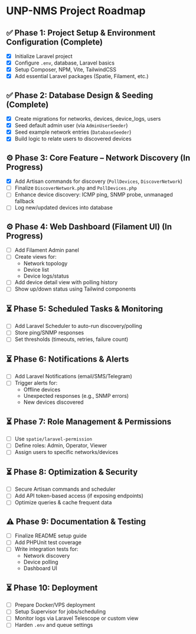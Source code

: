 
# UNP-NMS Project Roadmap

## ✅ Phase 1: Project Setup & Environment Configuration (Complete)
- [x] Initialize Laravel project
- [x] Configure `.env`, database, Laravel basics
- [x] Setup Composer, NPM, Vite, TailwindCSS
- [x] Add essential Laravel packages (Spatie, Filament, etc.)

## ✅ Phase 2: Database Design & Seeding (Complete)
- [x] Create migrations for networks, devices, device_logs, users
- [x] Seed default admin user (via `AdminUserSeeder`)
- [x] Seed example network entries (`DatabaseSeeder`)
- [x] Build logic to relate users to discovered devices

## ⚙️ Phase 3: Core Feature – Network Discovery (In Progress)
- [x] Add Artisan commands for discovery (`PollDevices`, `DiscoverNetwork`)
- [ ] Finalize `DiscoverNetwork.php` and `PollDevices.php`
- [ ] Enhance device discovery: ICMP ping, SNMP probe, unmanaged fallback
- [ ] Log new/updated devices into database

## ⚙️ Phase 4: Web Dashboard (Filament UI) (In Progress)
- [ ] Add Filament Admin panel
- [ ] Create views for:
  - Network topology
  - Device list
  - Device logs/status
- [ ] Add device detail view with polling history
- [ ] Show up/down status using Tailwind components

## ⏳ Phase 5: Scheduled Tasks & Monitoring
- [ ] Add Laravel Scheduler to auto-run discovery/polling
- [ ] Store ping/SNMP responses
- [ ] Set thresholds (timeouts, retries, failure count)

## ⏳ Phase 6: Notifications & Alerts
- [ ] Add Laravel Notifications (email/SMS/Telegram)
- [ ] Trigger alerts for:
  - Offline devices
  - Unexpected responses (e.g., SNMP errors)
  - New devices discovered

## ⏳ Phase 7: Role Management & Permissions
- [ ] Use `spatie/laravel-permission`
- [ ] Define roles: Admin, Operator, Viewer
- [ ] Assign users to specific networks/devices

## ⏳ Phase 8: Optimization & Security
- [ ] Secure Artisan commands and scheduler
- [ ] Add API token-based access (if exposing endpoints)
- [ ] Optimize queries & cache frequent data

## ⚠️ Phase 9: Documentation & Testing
- [ ] Finalize README setup guide
- [ ] Add PHPUnit test coverage
- [ ] Write integration tests for:
  - Network discovery
  - Device polling
  - Dashboard UI

## ⏳ Phase 10: Deployment
- [ ] Prepare Docker/VPS deployment
- [ ] Setup Supervisor for jobs/scheduling
- [ ] Monitor logs via Laravel Telescope or custom view
- [ ] Harden `.env` and queue settings
